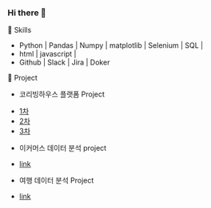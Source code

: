 ### Hi there 👋

💫 Skills
- Python | Pandas | Numpy | matplotlib | Selenium | SQL |
- html | javascript |
- Github | Slack | Jira | Doker

💬 Project
- 코리빙하우스 플랫폼 Project
+ [1차](https://github.com/btg1631/project_coliving)
+ [2차](https://github.com/btg1631/co_lovehouse)
+ [3차]()

- 이커머스 데이터 분석 project
+ [link](https://github.com/btg1631/eCommerce-project)

- 여행 데이터 분석 Project
+ [link](https://github.com/btg1631/study_data_analytics/tree/main/docs/project_trip)


<!--
**btg1631/btg1631** is a ✨ _special_ ✨ repository because its `README.md` (this file) appears on your GitHub profile.

Here are some ideas to get you started:

- 🔭 I’m currently working on ...
- 🌱 I’m currently learning ...
- 👯 I’m looking to collaborate on ...
- 🤔 I’m looking for help with ...
- 💬 Ask me about ...
- 📫 How to reach me: ...
- 😄 Pronouns: ...
- ⚡ Fun fact: ...
-->
